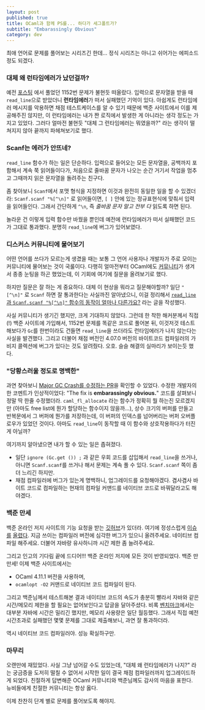 ```yaml
---
layout: post
published: true
title: OCaml과 함께 PS를... 하다가 세그폴트가?
subtitle: "Embarassingly Obvious"
category: dev
---
```


 최애 언어로 문제를 풀어보는 시리즈긴 한데... 정식 시리즈는 아니고
 쉬어가는 에피소드 정도 되겠다.


### 대체 왜 런타임에러가 났던걸까?
 예전 [포스팅](https://sangwoo-joh.github.io/ocaml-ps-word-count) 에서
 풀었던 1152번 문제가 불현듯 떠올랐다. 입력으로 문자열을 받을 때
 `read_line`으로 받았더니 **런타임에러**가 떠서 실패했던 기억이
 있다. 아쉽게도 런타임에러 메시지를 악용하면 채점 테스트케이스를 알 수
 있기 때문에 백준 사이트에서 이를 제공해주진 않지만, 이 런타임에러는
 내가 짠 로직에서 발생한 게 아니라는 생각 정도는 가지고 있었다. 그러다
 얼마전 불현듯 "대체 그 런타임에러는 뭐였을까?" 라는 생각이 떨쳐지지
 않아 끝까지 파헤쳐보기로 했다.

### Scanf는 에러가 안뜨네?
 `read_line` 함수가 하는 일은 단순하다. 입력으로 들어오는 모든
 문자열을, 공백까지 포함해서 계속 쭉 읽어들이다가, 처음으로 줄바꿈
 문자가 나오는 순간 거기서 작업을 멈추고 그때까지 읽은 문자열을
 돌려주는 친구다.

 좀 찾아보니 `Scanf`에서 포맷 형식을 지정하면 이것과 완전히 동일한
 일을 할 수 있겠더라: `Scanf.scanf "%[^\n]"` 로 읽어들이면, `[ ]` 안에
 있는 정규표현식에 맞춰서 입력을 읽어들인다. 그래서 간단하게 `^\n`, 즉
 *줄바꿈 문자 말고 전부 다* 읽도록 하면 된다.

 놀라운 건 이렇게 입력 함수만 바꿨을 뿐인데 예전에 런타임에러가 떠서
 실패했던 코드가 그대로 통과했다. 분명히 `read_line`에 버그가
 있어보였다.

### 디스커스 커뮤니티에 물어보기
 어떤 언어를 쓰다가 모르는게 생겼을 때는 보통 그 언어 사용자나
 개발자가 주로 모이는 커뮤니티에 물어보는 것이 국룰이다. 다행히
 얼마전부터 OCaml에도 [커뮤니티](https://discuss.ocaml.org)가 생겨서
 종종 눈팅을 하곤 했었는데, 이 기회에 여기에 질문을 올려보기로 했다.

 하지만 질문은 잘 하는 게 중요하다. 대체 이 현상을 뭐라고
 질문해야할까? 일단 `"[^\n]"` 로 `Scanf` 하면 잘 통과한다는 사실까진
 알아냈으니, 이걸 정리해서 [`read_line` 과 `Scanf.scanf "%[^\n]"`
 함수의 동작이 얼마나
 다른가요?](https://discuss.ocaml.org/t/how-different-is-the-behaviour-of-read-line-and-scanf-scanf-n/6564)
 라는 글을 작성했다.

 사실 커뮤니티가 생기긴 했지만, 크게 기대하지 않았다. 그런데 한 착한
 해커분께서 직접(!) 백준 사이트에 가입해서, 1152번 문제를 똑같은
 코드로 풀어본 뒤, 이것저것 테스트해보다가 `Gc`를 한번이라도 건들면
 `read_line`을 쓰더라도 런타임에러가 나지 않는다는 사실을
 발견했다. 그리고 더불어 채점 버전인 4.07.0 버전의 바이트코드
 컴파일러의 가비지 콜렉션에 버그가 있다는 것도 알려줬다. 오호. 슬슬
 해결의 실마리가 보이는듯 했다.

### "당황스러울 정도로 명백한"

 과연 찾아보니 [Major GC Crash를 수정하는
 PR](https://github.com/ocaml/ocaml/pull/1896)을 확인할 수
 있었다. 수정한 개발자의 한 코멘트가 인상적이었다: "The fix is
 **embarassingly obvious.**" 코드를 살펴보니 정말 딱 한줄
 수정했더라. `caml_fl_allocate` 라는 함수가 정확히 뭘 하는진
 모르겠지만 (아마도 free list에 뭔가 할당하는 함수이지 않을까...),
 상수 크기의 버퍼를 만들고 반복문에서 그 버퍼에 뭔가를 저장하는데, 이
 버퍼의 인덱스를 넘어버리는 버퍼 오버플로우가 있었던 것이다. 아마도
 `read_line`이 동작할 때 이 함수와 상호작용하다가 터진 게 아닐까?

 여기까지 알아냈으면 내가 할 수 있는 일은 좁혀졌다.
  - 일단 `ignore (Gc.get ()) ;` 과 같은 우회 코드를 삽입해서
    `read_line`을 쓰거나, 아니면 `Scanf.scanf`를 쓰거나 해서 문제는
    계속 풀 수 있다. `Scanf.scanf` 쪽이 좀 더 느리긴 하지만.
  - 채점 컴파일러에 버그가 있는게 명백하니, 업그레이드를
    요청해야겠다. 겸사겸사 바이트 코드로 컴파일하는 현재의 컴파일
    커맨드를 네이티브 코드로 바꿔달라고도 해야겠다.

### 백준 만세
 백준 온라인 저지 사이트의 기능 요청을 받는
 [깃허브](https://github.com/startlink/boj-feature-request)가
 있더라. 여기에 정성스럽게
 [이슈를](https://github.com/Startlink/BOJ-Feature-Request/issues/186)
 [올렸다](https://github.com/Startlink/BOJ-Feature-Request/issues/188). 지금
 쓰이는 컴파일러 버전에 심각한 버그가 있으니 올려주세요. 네이티브
 컴파일 해주세요. 더불어 자바랑 유사하니까 시간 제한 좀 늘려주세요.

 그리고 인고의 기다림 끝에 드디어!!! 백준 온라인 저지에 모든 것이
 반영되었다. 백준 만만세! 이제 백준 사이트에서는
  - OCaml 4.11.1 버전을 사용하며,
  - `ocamlopt -O2` 커맨드로  네이티브 코드 컴파일이 된다.

 그리고 백준님께서 테스트해본 결과 네이티브 코드의 속도가 충분히
 빨라서 자바와 같은 시간/메모리 제한을 할 필요는 없어보인다고 답글을
 달아주셨다. 비록
 [벤치마크](https://benchmarksgame-team.pages.debian.net/benchmarksgame/fastest/ocaml-java.html)에서는
 대부분 자바에 시간은 밀리긴 했지만, 메모리 사용량은 일단
 월등했다. 그래서 직접 예전 시간초과로 실패했던 몇몇 문제를 그대로
 제출해보니, 과연 잘 통과하더라.

 역시 네이티브 코드 컴파일러야. 성능 확실하구만.

### 마무리
 오랜만에 재밌었다. 사실 그냥 넘어갈 수도 있었는데, "대체 왜
 런타임에러가 나지?" 라는 궁금증을 도저히 떨칠 수 없어서 시작한 일이
 결국 채점 컴파일러까지 업그레이드하게 되었다.  친절하게 답변해준
 OCaml 커뮤니티와 백준님께도 감사의 마음을 표한다. 뉴비들에게 친절한
 커뮤니티는 항상 옳다.

 이제 찬찬히 단계 별로 문제를 풀어보도록 해야지.
